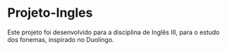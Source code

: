 # Projeto-Ingles
Este projeto foi desenvolvido para a disciplina de Inglês III, para o estudo dos fonemas, inspirado no Duolingo.

